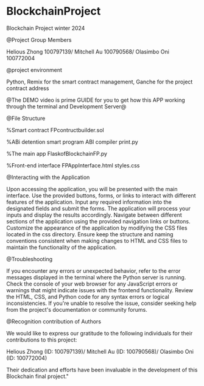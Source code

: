 # BlockchainProject

Blockchain Project winter 2024

@Project Group Members 

Helious Zhong 100797139/
Mitchell Au		100790568/
Olasimbo Oni	100772004

@project environment

Python, Remix for the smart contract management, Ganche for the project contract address

@The DEMO video is prime GUIDE for you to get how this APP working through the terminal and Development Server@

@File Structure

%Smart contract
FPcontructbuilder.sol

%ABi detention smart program
ABI compiler print.py

%The main app
FlaskofBlockchainFP.py

%Front-end interface
FPAppInterface.html
styles.css


@Interacting with the Application

Upon accessing the application, you will be presented with the main interface.
Use the provided buttons, forms, or links to interact with different features of the application.
Input any required information into the designated fields and submit the forms.
The application will process your inputs and display the results accordingly.
Navigate between different sections of the application using the provided navigation links or buttons.
Customize the appearance of the application by modifying the CSS files located in the css directory.
Ensure keep the structure and naming conventions consistent when making changes to HTML and CSS files to maintain the functionality of the application.

@Troubleshooting

If you encounter any errors or unexpected behavior, refer to the error messages displayed in the terminal where the Python server is running.
Check the console of your web browser for any JavaScript errors or warnings that might indicate issues with the frontend functionality.
Review the HTML, CSS, and Python code for any syntax errors or logical inconsistencies.
If you're unable to resolve the issue, consider seeking help from the project's documentation or community forums.

@Recognition contribution of Authors

We would like to express our gratitude to the following individuals for their contributions to this project:

Helious Zhong (ID: 100797139)/
Mitchell Au (ID: 100790568)/
Olasimbo Oni (ID: 100772004)

Their dedication and efforts have been invaluable in the development of this Blockchain final project."
